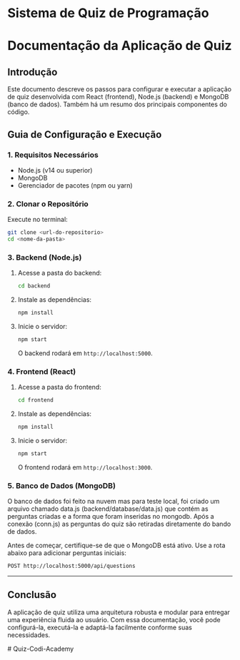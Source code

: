 # Sistema de Quiz de Programação

# Documentação da Aplicação de Quiz

## Introdução
Este documento descreve os passos para configurar e executar a aplicação de quiz desenvolvida com React (frontend), Node.js (backend) e MongoDB (banco de dados). Também há um resumo dos principais componentes do código.

## Guia de Configuração e Execução

### 1. Requisitos Necessários
- Node.js (v14 ou superior)
- MongoDB
- Gerenciador de pacotes (npm ou yarn)

### 2. Clonar o Repositório
Execute no terminal:
```bash
git clone <url-do-repositorio>
cd <nome-da-pasta>
```

### 3. Backend (Node.js)
1. Acesse a pasta do backend:
   ```bash
   cd backend
   ```
2. Instale as dependências:
   ```bash
   npm install
   ```
   
3. Inicie o servidor:
   ```bash
   npm start
   ```
   O backend rodará em `http://localhost:5000`.

### 4. Frontend (React)
1. Acesse a pasta do frontend:
   ```bash
   cd frontend
   ```
2. Instale as dependências:
   ```bash
   npm install
   ```
3. Inicie o servidor:
   ```bash
   npm start
   ```
   O frontend rodará em `http://localhost:3000`.

### 5. Banco de Dados (MongoDB)
O banco de dados foi feito na nuvem mas para teste local, foi criado um arquivo chamado data.js (backend/database/data.js) que contém as perguntas criadas e a forma que foram inseridas no mongodb. Após a conexão (conn.js) as perguntas do quiz são retiradas diretamente do bando de dados. 

Antes de começar, certifique-se de que o MongoDB está ativo. Use a rota abaixo para adicionar perguntas iniciais:
```bash
POST http://localhost:5000/api/questions
```
---

## Conclusão
A aplicação de quiz utiliza uma arquitetura robusta e modular para entregar uma experiência fluida ao usuário. Com essa documentação, você pode configurá-la, executá-la e adaptá-la facilmente conforme suas necessidades.

#   Q u i z - C o d i - A c a d e m y  
 